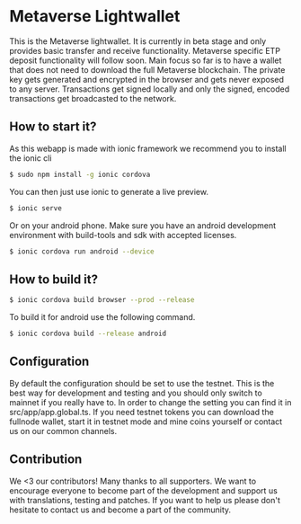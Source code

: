 <p align="center">
  <a href="https://www.myetpwallet.com/">
    <img src="https://mvs.org/images/metaverselogo.png" alt="">
  </a>
</p>

# Metaverse Lightwallet

This is the Metaverse lightwallet. It is currently in beta stage and only provides basic transfer and receive functionality. Metaverse specific ETP deposit functionality will follow soon. Main focus so far is to have a wallet that does not need to download the full Metaverse blockchain. The private key gets generated and encrypted in the browser and gets never exposed to any server. Transactions get signed locally and only the signed, encoded transactions get broadcasted to the network.

## How to start it?

As this webapp is made with ionic framework we recommend you to install the ionic cli

```bash
$ sudo npm install -g ionic cordova
```

You can then just use ionic to generate a live preview.

```bash
$ ionic serve
```

Or on your android phone. Make sure you have an android development environment with build-tools and sdk with accepted licenses.


```bash
$ ionic cordova run android --device
```

## How to build it?

```bash
$ ionic cordova build browser --prod --release
```

To build it for android use the following command. 

```bash
$ ionic cordova build --release android
```

## Configuration

By default the configuration should be set to use the testnet. This is the best way for development and testing and you should only switch to mainnet if you really have to. In order to change the setting you can find it in src/app/app.global.ts. If you need testnet tokens you can download the fullnode wallet, start it in testnet mode and mine coins yourself or contact us on our common channels.

## Contribution

We <3 our contributors! Many thanks to all supporters. We want to encourage everyone to become part of the development and support us with translations, testing and patches. If you want to help us please don't hesitate to contact us and become a part of the community.
